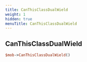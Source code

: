 ```yaml
---
title: CanThisClassDualWield
weight: 1
hidden: true
menuTitle: CanThisClassDualWield
---
```

## CanThisClassDualWield
```perl
$mob->CanThisClassDualWield()
```